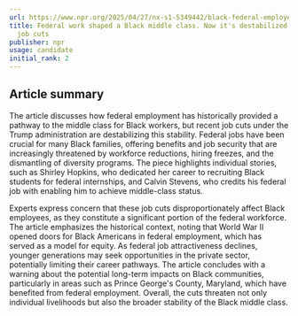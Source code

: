 ```yaml
---
url: https://www.npr.org/2025/04/27/nx-s1-5349442/black-federal-employees-trump-cuts
title: Federal work shaped a Black middle class. Now it's destabilized by Trump's
  job cuts
publisher: npr
usage: candidate
initial_rank: 2
---
```

## Article summary
The article discusses how federal employment has historically provided a pathway to the middle class for Black workers, but recent job cuts under the Trump administration are destabilizing this stability. Federal jobs have been crucial for many Black families, offering benefits and job security that are increasingly threatened by workforce reductions, hiring freezes, and the dismantling of diversity programs. The piece highlights individual stories, such as Shirley Hopkins, who dedicated her career to recruiting Black students for federal internships, and Calvin Stevens, who credits his federal job with enabling him to achieve middle-class status. 

Experts express concern that these job cuts disproportionately affect Black employees, as they constitute a significant portion of the federal workforce. The article emphasizes the historical context, noting that World War II opened doors for Black Americans in federal employment, which has served as a model for equity. As federal job attractiveness declines, younger generations may seek opportunities in the private sector, potentially limiting their career pathways. The article concludes with a warning about the potential long-term impacts on Black communities, particularly in areas such as Prince George's County, Maryland, which have benefited from federal employment. Overall, the cuts threaten not only individual livelihoods but also the broader stability of the Black middle class.
